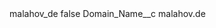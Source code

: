 <?xml version="1.0" encoding="UTF-8"?>
<CustomMetadata xmlns="http://soap.sforce.com/2006/04/metadata" xmlns:xsi="http://www.w3.org/2001/XMLSchema-instance" xmlns:xsd="http://www.w3.org/2001/XMLSchema">
    <label>malahov_de</label>
    <protected>false</protected>
    <values>
        <field>Domain_Name__c</field>
        <value xsi:type="xsd:string">malahov.de</value>
    </values>
</CustomMetadata>
